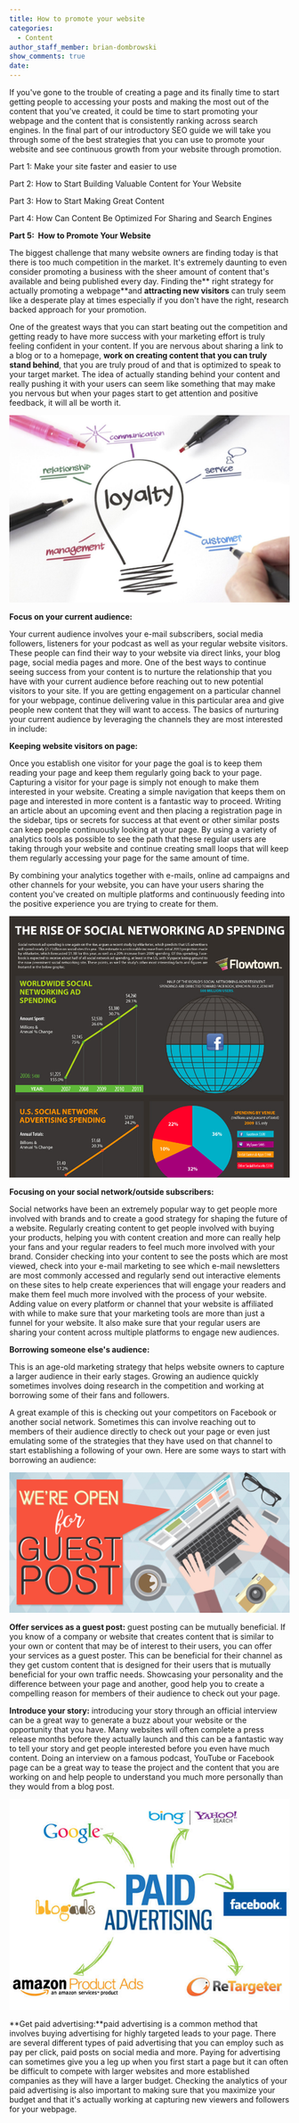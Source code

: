 ```yaml
---
title: How to promote your website
categories:
  - Content
author_staff_member: brian-dombrowski
show_comments: true
date:
---
```



If you've gone to the trouble of creating a page and its finally time to start getting people to accessing your posts and making the most out of the content that you've created, it could be time to start promoting your webpage and the content that is consistently ranking across search engines. In the final part of our introductory SEO guide we will take you through some of the best strategies that you can use to promote your website and see continuous growth from your website through promotion.

Part 1: Make your site faster and easier to use

Part 2: How to Start Building Valuable Content for Your Website

Part 3: How to Start Making Great Content

Part 4: How Can Content Be Optimized For Sharing and Search Engines

**Part 5: &nbsp;How to Promote Your Website**

The biggest challenge that many website owners are finding today is that there is too much competition in the market. It's extremely daunting to even consider promoting a business with the sheer amount of content that's available and being published every day. Finding the** right strategy for actually promoting a webpage**and **attracting new visitors** can truly seem like a desperate play at times especially if you don't have the right, research backed approach for your promotion.

One of the greatest ways that you can start beating out the competition and getting ready to have more success with your marketing effort is truly feeling confident in your content. If you are nervous about sharing a link to a blog or to a homepage, **work on creating content that you can truly stand behind**, that you are truly proud of and that is optimized to speak to your target market. The idea of actually standing behind your content and really pushing it with your users can seem like something that may make you nervous but when your pages start to get attention and positive feedback, it will all be worth it.

![](/uploads/versions/customer-loyalty-bulb---x----1600-1066x---.jpg)

**Focus on your current audience:**

Your current audience involves your e-mail subscribers, social media followers, listeners for your podcast as well as your regular website visitors. These people can find their way to your website via direct links, your blog page, social media pages and more. One of the best ways to continue seeing success from your content is to nurture the relationship that you have with your current audience before reaching out to new potential visitors to your site. If you are getting engagement on a particular channel for your webpage, continue delivering value in this particular area and give people new content that they will want to access. The basics of nurturing your current audience by leveraging the channels they are most interested in include:

**Keeping website visitors on page:**

Once you establish one visitor for your page the goal is to keep them reading your page and keep them regularly going back to your page. Capturing a visitor for your page is simply not enough to make them interested in your website. Creating a simple navigation that keeps them on page and interested in more content is a fantastic way to proceed. Writing an article about an upcoming event and then placing a registration page in the sidebar, tips or secrets for success at that event or other similar posts can keep people continuously looking at your page. By using a variety of analytics tools as possible to see the path that these regular users are taking through your website and continue creating small loops that will keep them regularly accessing your page for the same amount of time.

By combining your analytics together with e-mails, online ad campaigns and other channels for your website, you can have your users sharing the content you've created on multiple platforms and continuously feeding into the positive experience you are trying to create for them.

![](/uploads/versions/ft0010-rise-of-social-net-ad-spending---x----897-835x---.png)

**Focusing on your social network/outside subscribers:**

Social networks have been an extremely popular way to get people more involved with brands and to create a good strategy for shaping the future of a website. Regularly creating content to get people involved with buying your products, helping you with content creation and more can really help your fans and your regular readers to feel much more involved with your brand. Consider checking into your content to see the posts which are most viewed, check into your e-mail marketing to see which e-mail newsletters are most commonly accessed and regularly send out interactive elements on these sites to help create experiences that will engage your readers and make them feel much more involved with the process of your website. Adding value on every platform or channel that your website is affiliated with while to make sure that your marketing tools are more than just a funnel for your website. It also make sure that your regular users are sharing your content across multiple platforms to engage new audiences.

**Borrowing someone else's audience:**

This is an age-old marketing strategy that helps website owners to capture a larger audience in their early stages. Growing an audience quickly sometimes involves doing research in the competition and working at borrowing some of their fans and followers.

A great example of this is checking out your competitors on Facebook or another social network. Sometimes this can involve reaching out to members of their audience directly to check out your page or even just emulating some of the strategies that they have used on that channel to start establishing a following of your own. Here are some ways to start with borrowing an audience:

![](/uploads/versions/write-a-guest-post---x----1024-512x---.jpg)

**Offer services as a guest post:** guest posting can be mutually beneficial. If you know of a company or website that creates content that is similar to your own or content that may be of interest to their users, you can offer your services as a guest poster. This can be beneficial for their channel as they get custom content that is designed for their users that is mutually beneficial for your own traffic needs. Showcasing your personality and the difference between your page and another, good help you to create a compelling reason for members of their audience to check out your page.

**Introduce your story:** introducing your story through an official interview can be a great way to generate a buzz about your website or the opportunity that you have. Many websites will often complete a press release months before they actually launch and this can be a fantastic way to tell your story and get people interested before you even have much content. Doing an interview on a famous podcast, YouTube or Facebook page can be a great way to tease the project and the content that you are working on and help people to understand you much more personally than they would from a blog post.

![](/uploads/versions/learn-about-paid-advertising---x----600-450x---.jpg)

**Get paid advertising:**paid advertising is a common method that involves buying advertising for highly targeted leads to your page. There are several different types of paid advertising that you can employ such as pay per click, paid posts on social media and more. Paying for advertising can sometimes give you a leg up when you first start a page but it can often be difficult to compete with larger websites and more established companies as they will have a larger budget. Checking the analytics of your paid advertising is also important to making sure that you maximize your budget and that it's actually working at capturing new viewers and followers for your webpage.
